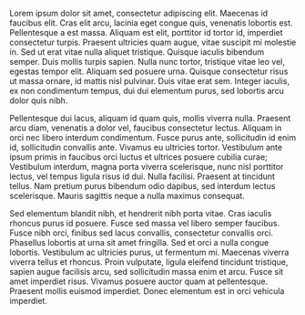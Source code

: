 Lorem ipsum dolor sit amet, consectetur adipiscing elit. Maecenas id faucibus elit. Cras elit arcu, lacinia eget congue quis, venenatis lobortis est. Pellentesque a est massa. Aliquam est elit, porttitor id tortor id, imperdiet consectetur turpis. Praesent ultricies quam augue, vitae suscipit mi molestie in. Sed ut erat vitae nulla aliquet tristique. Quisque iaculis bibendum semper. Duis mollis turpis sapien. Nulla nunc tortor, tristique vitae leo vel, egestas tempor elit. Aliquam sed posuere urna. Quisque consectetur risus ut massa ornare, id mattis nisl pulvinar. Duis vitae erat sem. Integer iaculis, ex non condimentum tempus, dui dui elementum purus, sed lobortis arcu dolor quis nibh.

Pellentesque dui lacus, aliquam id quam quis, mollis viverra nulla. Praesent arcu diam, venenatis a dolor vel, faucibus consectetur lectus. Aliquam in orci nec libero interdum condimentum. Fusce purus ante, sollicitudin id enim id, sollicitudin convallis ante. Vivamus eu ultricies tortor. Vestibulum ante ipsum primis in faucibus orci luctus et ultrices posuere cubilia curae; Vestibulum interdum, magna porta viverra scelerisque, nunc nisl porttitor lectus, vel tempus ligula risus id dui. Nulla facilisi. Praesent at tincidunt tellus. Nam pretium purus bibendum odio dapibus, sed interdum lectus scelerisque. Mauris sagittis neque a nulla maximus consequat.

Sed elementum blandit nibh, et hendrerit nibh porta vitae. Cras iaculis rhoncus purus id posuere. Fusce sed massa vel libero semper faucibus. Fusce nibh orci, finibus sed lacus convallis, consectetur convallis orci. Phasellus lobortis at urna sit amet fringilla. Sed et orci a nulla congue lobortis. Vestibulum ac ultricies purus, ut fermentum mi. Maecenas viverra viverra tellus et rhoncus. Proin vulputate, ligula eleifend tincidunt tristique, sapien augue facilisis arcu, sed sollicitudin massa enim et arcu. Fusce sit amet imperdiet risus. Vivamus posuere auctor quam at pellentesque. Praesent mollis euismod imperdiet. Donec elementum est in orci vehicula imperdiet.
